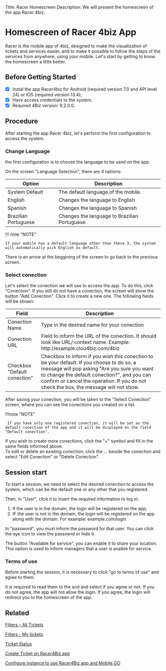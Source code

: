 Title: Racer Homescreen
Description: We will present the homescreen of the app Racer 4biz.

# Homescreen of Racer 4biz App

Racer is the mobile app of 4biz, designed to make the visualization of tickets and services easier, and to make it possible to follow the steps of the services from anywhere, using your mobile.
Let's start by getting to know the homescreen a little better.

## Before Getting Started

- [x] Instal the app Racer4biz for Android (required version 7.0 and API level 24) or IOS (required version 13.4);  
- [x] Have access credentials to the system.
- [x] Required 4Biz version: 9.2.0.0. 

## Procedure 

After starting the app Racer 4biz, let's perform the first configuration to access the system.

### Change Language

the first configuration is to choose the language to be used on the app.

On the screen "Language Selection", there are 4 options:

|Option|Description|
|-----|---------|
|System Default|The default language of the mobile.|
|English| Changes the language to English|
|Spanish| Changes the language to Spanish|
|Brazilian Portuguese|Changes the language to Brazilian Portuguese|

!!! note "NOTE"

    If your mobile has a default language other than these 3, the system will automatically pick English as default.
    
There is an arrow at the beggining of the screen to go back to the previous screen.

### Select conection

Let's select the conection we will use to access the app. To do this, click "Conection". If you still do not have a conection, the screen will show the button "Add Conection". Click it to create a new one. The following fields will be shown:

|Field|Description|
|-----|---------|
|Conection Name| Type in the desired name for your conection|
|Conection URL|Field to inform the URL of the conection. It should look like URL/ context name. Example: http://<span></span>example.clou4biz.com/4biz|
|Checkbox "Default conection"|Checkbox to inform if you wish this conection to be your default. If you choose to do so, a message will pop asking "Are you sure you want to change the default conection?", and you can confirm or cancel the operation. If you do not check the box, the message will not show.|

After saving your conection, you will be taken to the "Select Conection" screen, where you can see the conections you created on a list.

!!!note "NOTE"

     If you have only one registered conection, it will be set as the default conection of the app and it will be displayed on the field "Default conection".
     
If you wish to create more conections, click the "+" symbol and fill in the same fields informed above.  
To edit or delete an existing conection, click the ... beside the conection and select "Edit Conection" or "Delete Conection".

## Session start

To start a session, we need to select the desired conection to access the system, which can be the default one or any other that you registered.

Then, in "User", click it to insert the required information to log in:

1. If the user is in the domain, the login will be registered on the app;  
2. IF the user is not in the domain, the login will be registered on the app along with the domain. For example: example.com/login  

In "password", you must inform the password for that user. You can click the eye icon to view the passowrd or hide it.  

The button "Available for service", you can enable it to share your location. This option is used to inform managers that a user is avaible for service.

### Terms of use

Before starting the session, it is necessary to click "go to terms of use" and agree to them. 

It is required to read them to the and and select if you agree or not. If you do not agree, the app will not allow the login. If you agree, the login will redirect you to the homescreen of the app.

## Related

[Filters – All Tickets](/en-us/4biz-helium/additional-features/racer-4biz-app/all-tickets-filter.html)

[Filters - My tickets](/en-us/4biz-helium/additional-features/racer-4biz-app/my-tickets-filters.html)

[Ticket Status](/en-us/4biz-helium/additional-features/racer-4biz-app/ticket-status-racer.html)

[Create Ticket on Racer4Biz app](/en-us/4biz-helium/additional-features/racer-4biz-app/create-ticket-racer.html)

[Configure instance to use Racer4Biz app and Mobile GO](/en-us/4biz-helium/additional-features/mobile-and-field-service/configuration/configure-field-service-application.html)
